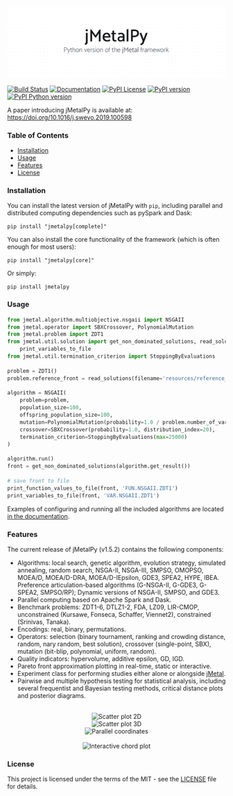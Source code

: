 ![jMetalPy](source/jmetalpy.png)

[![Build Status](https://img.shields.io/travis/jMetal/jMetalPy/master.svg?style=flat-square)](https://travis-ci.org/jMetal/jMetalPy)
[![Documentation](https://img.shields.io/badge/docs-online-success?style=flat-square)](https://jmetal.github.io/jMetalPy/index.html)
[![PyPI License](https://img.shields.io/pypi/l/jMetalPy.svg?style=flat-square)]()
[![PyPI version](https://img.shields.io/pypi/v/jMetalPy.svg?style=flat-square)]()
[![PyPI Python version](https://img.shields.io/pypi/pyversions/jMetalPy.svg?style=flat-square)]()

A paper introducing jMetalPy is available at: https://doi.org/10.1016/j.swevo.2019.100598

### Table of Contents
- [Installation](#installation)
- [Usage](#usage)
- [Features](#features)
- [License](#license)

### Installation

You can install the latest version of jMetalPy with `pip`, 
including parallel and distributed computing dependencies such as pySpark and Dask:

```console
pip install "jmetalpy[complete]"
```

You can also install the core functionality of the framework (which is often enough for most users):

```console
pip install "jmetalpy[core]"
```

Or simply:

```console
pip install jmetalpy
```

### Usage

```python
from jmetal.algorithm.multiobjective.nsgaii import NSGAII
from jmetal.operator import SBXCrossover, PolynomialMutation
from jmetal.problem import ZDT1
from jmetal.util.solution import get_non_dominated_solutions, read_solutions, print_function_values_to_file, \
    print_variables_to_file
from jmetal.util.termination_criterion import StoppingByEvaluations

problem = ZDT1()
problem.reference_front = read_solutions(filename='resources/reference_front/ZDT1.pf')

algorithm = NSGAII(
    problem=problem,
    population_size=100,
    offspring_population_size=100,
    mutation=PolynomialMutation(probability=1.0 / problem.number_of_variables, distribution_index=20),
    crossover=SBXCrossover(probability=1.0, distribution_index=20),
    termination_criterion=StoppingByEvaluations(max=25000)
)

algorithm.run()
front = get_non_dominated_solutions(algorithm.get_result())

# save front to file
print_function_values_to_file(front, 'FUN.NSGAII.ZDT1')
print_variables_to_file(front, 'VAR.NSGAII.ZDT1')
```

Examples of configuring and running all the included algorithms are located [in the documentation](https://jmetal.github.io/jMetalPy/multiobjective.algorithms.html).

### Features
The current release of jMetalPy (v1.5.2) contains the following components:

* Algorithms: local search, genetic algorithm, evolution strategy, simulated annealing, random search, NSGA-II, NSGA-III, SMPSO, OMOPSO, MOEA/D, MOEA/D-DRA, MOEA/D-IEpsilon, GDE3, SPEA2, HYPE, IBEA. Preference articulation-based algorithms (G-NSGA-II, G-GDE3, G-SPEA2, SMPSO/RP); Dynamic versions of NSGA-II, SMPSO, and GDE3.
* Parallel computing based on Apache Spark and Dask.
* Benchmark problems: ZDT1-6, DTLZ1-2, FDA, LZ09, LIR-CMOP, unconstrained (Kursawe, Fonseca, Schaffer, Viennet2), constrained (Srinivas, Tanaka).
* Encodings: real, binary, permutations.
* Operators: selection (binary tournament, ranking and crowding distance, random, nary random, best solution), crossover (single-point, SBX), mutation (bit-blip, polynomial, uniform, random).
* Quality indicators: hypervolume, additive epsilon, GD, IGD.
* Pareto front approximation plotting in real-time, static or interactive.
* Experiment class for performing studies either alone or alongside [jMetal](https://github.com/jMetal/jMetal).
* Pairwise and multiple hypothesis testing for statistical analysis, including several frequentist and Bayesian testing methods, critical distance plots and posterior diagrams.

<p align="center">
  <br/>
  <img src=source/_static/2D.gif width=600 alt="Scatter plot 2D">
  <br/>
  <img src=source/_static/3D.gif width=600 alt="Scatter plot 3D">
  <br/>
  <img src=source/_static/p-c.gif width=600 alt="Parallel coordinates">
  <br/>
  <br/>
  <img src=source/_static/chordplot.gif width=400 alt="Interactive chord plot">
  <br/>
</p>

### License
This project is licensed under the terms of the MIT - see the [LICENSE](LICENSE) file for details.